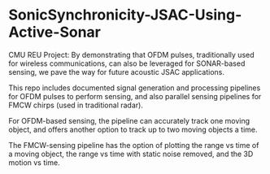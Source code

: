 # SonicSynchronicity-JSAC-Using-Active-Sonar
CMU REU Project: By demonstrating that OFDM pulses, traditionally used for wireless communications, can also be leveraged for SONAR-based sensing, we pave the way for future acoustic JSAC applications.

This repo includes documented signal generation and processing pipelines for OFDM pulses to perform sensing, and also parallel sensing pipelines for FMCW chirps (used in traditional radar).

For OFDM-based sensing, the pipeline can accurately track one moving object, and offers another option to track up to two moving objects a time. 

The FMCW-sensing pipeline has the option of plotting the range vs time of a moving object, the range vs time with static noise removed, and the 3D motion vs time. 
